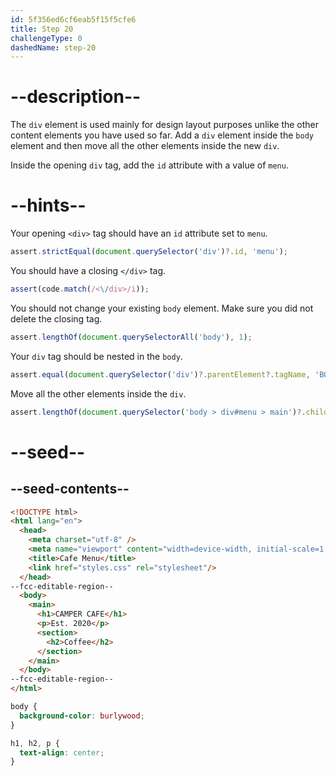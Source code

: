 ```yaml
---
id: 5f356ed6cf6eab5f15f5cfe6
title: Step 20
challengeType: 0
dashedName: step-20
---
```


# --description--

The `div` element is used mainly for design layout purposes unlike the other content elements you have used so far. Add a `div` element inside the `body` element and then move all the other elements inside the new `div`.

Inside the opening `div` tag, add the `id` attribute with a value of `menu`.

# --hints--

Your opening `<div>` tag should have an `id` attribute set to `menu`.

```js
assert.strictEqual(document.querySelector('div')?.id, 'menu');
```

You should have a closing `</div>` tag.

```js
assert(code.match(/<\/div>/i));
```

You should not change your existing `body` element. Make sure you did not delete the closing tag.

```js
assert.lengthOf(document.querySelectorAll('body'), 1);
```

Your `div` tag should be nested in the `body`.

```js
assert.equal(document.querySelector('div')?.parentElement?.tagName, 'BODY');
```

Move all the other elements inside the `div`.

```js
assert.lengthOf(document.querySelector('body > div#menu > main')?.children, 3);
```

# --seed--

## --seed-contents--

```html
<!DOCTYPE html>
<html lang="en">
  <head>
    <meta charset="utf-8" />
    <meta name="viewport" content="width=device-width, initial-scale=1.0" />
    <title>Cafe Menu</title>
    <link href="styles.css" rel="stylesheet"/>
  </head>
--fcc-editable-region--
  <body>
    <main>
      <h1>CAMPER CAFE</h1>
      <p>Est. 2020</p>
      <section>
        <h2>Coffee</h2>
      </section>
    </main>
  </body>
--fcc-editable-region--
</html>
```

```css
body {
  background-color: burlywood;
}

h1, h2, p {
  text-align: center;
}
```

